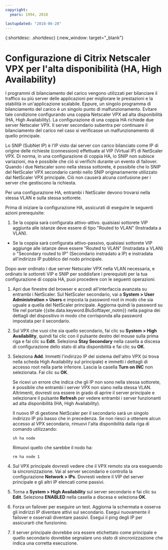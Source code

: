 ```yaml
---
copyright:
  years: 1994, 2018

lastupdated: "2018-06-28"
---
```


{:shortdesc: .shortdesc}
{:new_window: target="_blank"}

# Configurazione di Citrix Netscaler VPX per l'alta disponibilità (HA, High Availability)

I programmi di bilanciamento del carico vengono utilizzati per bilanciare il traffico su più server delle applicazioni per migliorare le prestazioni e la stabilità in un'applicazione scalabile. Eppure, un singolo programma di bilanciamento del carico è un singolo punto di malfunzionamento. Evitare tale condizione configurando una coppia Netscaler VPX ad alta disponibilità (HA, High Availability). La configurazione di una coppia HA richiede due server Netscaler VPX. Il server secondario subentra per continuare il bilanciamento del carico nel caso si verificasse un malfunzionamento di quello principale. 

Lo SNIP (SubNet IP) è l'IP visto dai server con carico bilanciato come IP di origine delle richieste (connessioni) effettuate al VIP (Virtual IP) di NetScaler VPX. Di norma, in una configurazione di coppia HA, lo SNIP non subisce variazioni, ma è possibile che ciò si verifichi durante un evento di failover. Quando i due Netscaler sono nella stessa sottorete, è possibile che lo SNIP del NetScaler VPX secondario cambi nello SNIP originariamente utilizzato dal NetScaler VPX principale. Ciò non causerà alcuna confusione per i server che gestiscono la richiesta.

Per una configurazione HA, entrambi i NetScaler devono trovarsi nella stessa VLAN e sulla stessa sottorete.

Prima di iniziare la configurazione HA, assicurati di eseguire le seguenti azioni prerequisite:

1. Se la coppia sarà configurata attivo-attivo. qualsiasi sottorete VIP aggiunta alle istanze deve essere di tipo "Routed to VLAN" (Instradata a VLAN).
* Se la coppia sarà configurata attivo-passivo, qualsiasi sottorete VIP aggiunge alle istanze deve essere "Routed to VLAN" (Instradata a VLAN) o "Secondary routed to IP" (Secondario instradato a IP) e instradata all'indirizzo IP pubblico del nodo principale.

Dopo aver ordinato i due server Netscaler VPX nella VLAN necessaria, e ordinato le sottoreti VIP e SNIP per soddisfare i prerequisiti per la tua configurazione di coppia HA, puoi procedere con le seguenti operazioni:

1. Apri due finestre del browser e accedi all'interfaccia avanzata su entrambi i NetScaler. Sul NetScaler secondario, vai a **System > User Administration > Users** e imposta la password root in modo che sia uguale a quella del NetScaler principale. Aggiorna quindi la password su file nel portale {{site.data.keyword.BluSoftlayer_notm}} nella pagina dei dettagli del dispositivo in modo che corrisponda alla password impostata per il secondario.

2. Sul VPX che vuoi che sia quello secondario, fai clic su **System > High Availability**, quindi fai clic con il pulsante destro del mouse sulla prima riga e fai clic su **Edit**. Seleziona **Stay Secondary** nella casella a discesa di configurazione dello stato di alta disponibilità e fai clic su **OK**.

3. Seleziona **Add**. Immetti l'indirizzo IP del sistema dell'altro VPX (si trova nella scheda High Availability sul principale) e immetti i dettagli di accesso root nella parte inferiore. Lascia la casella **Turn on INC** non selezionata. Fai clic su **OK**. 
	
	Se ricevi un errore che indica che gli IP non sono nella stessa sottorete, è possibile che entrambi i server VPX non siano nella stessa VLAN. Altrimenti, dovresti ora essere in grado di aprire il server principale e selezionare il pulsante **Refresh** per vedere entrambi i server funzionanti ad alta disponibilità (HA, High Availability). 

	Il nuovo IP di gestione NetScaler per il secondario sarà un singolo indirizzo IP più basso che in precedenza. Se non riesci a ottenere alcun accesso al VPX secondario, rimuovi l'alta disponibilità dalla riga di comando utilizzando:

	`sh ha node`

	Rimuovi quello che sarebbe il nodo ha:
	
	`rm ha node 1`

4. Sul VPX principale dovresti vedere che il VPX remoto sta ora eseguendo la sincronizzazione. Vai al server secondario e controlla la configurazione **Network > IPs**. Dovresti vedere il VIP del server principale e gli altri IP elencati come passivi.

6. Torna a **System > High Availability** sul server secondario e fai clic su **Edit**. Seleziona **ENABLED** nella casella a discesa e seleziona **OK**.

7. Forza un failover per eseguire un test. Aggiorna la schermata e osserva gli indirizzi IP diventare attivi sul secondario. Esegui nuovamente il failover e osservali diventare passivi. Esegui il ping degli IP per assicurarti che funzionino.

8. Il server principale dovrebbe ora essere etichettato come principale e quello secondario dovrebbe segnalare uno stato di sincronizzazione che indica una corretta esecuzione.
